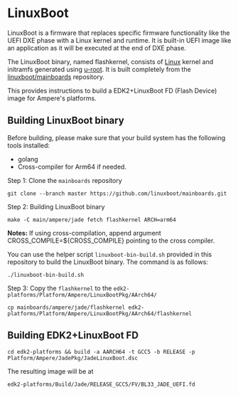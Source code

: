 # LinuxBoot

LinuxBoot is a firmware that replaces specific firmware functionality like the UEFI DXE phase with a Linux kernel and runtime. It is built-in UEFI image like an application as it will be executed at the end of DXE phase.

The LinuxBoot binary, named flashkernel, consists of [Linux](https://kernel.org) kernel and initramfs generated using [u-root](https://github.com/u-root/u-root). It is built completely from the [linuxboot/mainboards](https://github.com/linuxboot/mainboards) repository.

This provides instructions to build a EDK2+LinuxBoot FD (Flash Device) image for Ampere's platforms.

## Building LinuxBoot binary

Before building, please make sure that your build system has the following tools installed:

* golang
* Cross-compiler for Arm64 if needed.

Step 1: Clone the `mainboards` repository

```shell
git clone --branch master https://github.com/linuxboot/mainboards.git
```

Step 2: Building LinuxBoot binary

```shell
make -C main/ampere/jade fetch flashkernel ARCH=arm64
```

**Notes:** If using cross-compilation, append argument CROSS_COMPILE=${CROSS_COMPILE} pointing to the cross compiler.

You can use the helper script `linuxboot-bin-build.sh` provided in this repository to build the LinuxBoot binary. The command is as follows:

```shell
./linuxboot-bin-build.sh
```

Step 3: Copy the `flashkernel` to the `edk2-platforms/Platform/Ampere/LinuxBootPkg/AArch64/`

```shell
cp mainboards/ampere/jade/flashkernel edk2-platforms/Platform/Ampere/LinuxBootPkg/AArch64/flashkernel
```

## Building EDK2+LinuxBoot FD

```shell
cd edk2-platforms && build -a AARCH64 -t GCC5 -b RELEASE -p Platform/Ampere/JadePkg/JadeLinuxBoot.dsc
```

The resulting image will be at

`edk2-platforms/Build/Jade/RELEASE_GCC5/FV/BL33_JADE_UEFI.fd`

